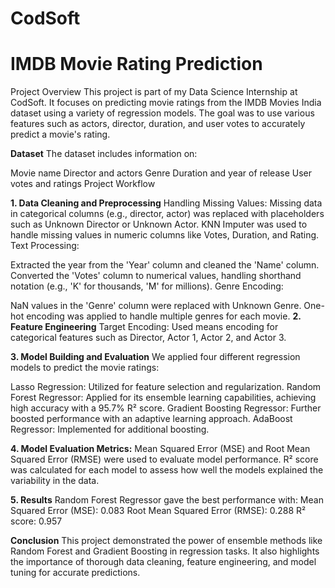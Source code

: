 ﻿# CodSoft
# IMDB Movie Rating Prediction
Project Overview
This project is part of my Data Science Internship at CodSoft. It focuses on predicting movie ratings from the IMDB Movies India dataset using a variety of regression models. The goal was to use various features such as actors, director, duration, and user votes to accurately predict a movie's rating.

**Dataset**
The dataset includes information on:

Movie name
Director and actors
Genre
Duration and year of release
User votes and ratings
Project Workflow

**1. Data Cleaning and Preprocessing**
Handling Missing Values:
Missing data in categorical columns (e.g., director, actor) was replaced with placeholders such as Unknown Director or Unknown Actor.
KNN Imputer was used to handle missing values in numeric columns like Votes, Duration, and Rating.
Text Processing:

Extracted the year from the 'Year' column and cleaned the 'Name' column.
Converted the 'Votes' column to numerical values, handling shorthand notation (e.g., 'K' for thousands, 'M' for millions).
Genre Encoding:

NaN values in the 'Genre' column were replaced with Unknown Genre.
One-hot encoding was applied to handle multiple genres for each movie.
**2. Feature Engineering**
Target Encoding:
Used means encoding for categorical features such as Director, Actor 1, Actor 2, and Actor 3.

**3. Model Building and Evaluation**
We applied four different regression models to predict the movie ratings:

Lasso Regression: Utilized for feature selection and regularization.
Random Forest Regressor: Applied for its ensemble learning capabilities, achieving high accuracy with a 95.7% R² score.
Gradient Boosting Regressor: Further boosted performance with an adaptive learning approach.
AdaBoost Regressor: Implemented for additional boosting.

**4. Model Evaluation Metrics:**
Mean Squared Error (MSE) and Root Mean Squared Error (RMSE) were used to evaluate model performance.
R² score was calculated for each model to assess how well the models explained the variability in the data.

**5. Results**
Random Forest Regressor gave the best performance with:
Mean Squared Error (MSE): 0.083
Root Mean Squared Error (RMSE): 0.288
R² score: 0.957

**Conclusion**
This project demonstrated the power of ensemble methods like Random Forest and Gradient Boosting in regression tasks. It also highlights the importance of thorough data cleaning, feature engineering, and model tuning for accurate predictions.
